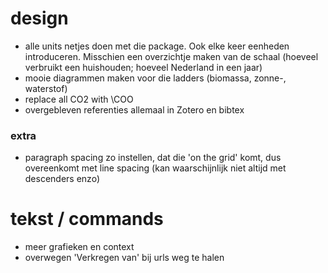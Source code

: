 # design

- alle units netjes doen met die package. Ook elke keer eenheden introduceren. Misschien een overzichtje maken van de schaal (hoeveel verbruikt een huishouden; hoeveel Nederland in een jaar)
- mooie diagrammen maken voor die ladders (biomassa, zonne-, waterstof)
- replace all CO2 with \COO
- overgebleven referenties allemaal in Zotero en bibtex


### extra

- paragraph spacing zo instellen, dat die 'on the grid' komt, dus overeenkomt met line spacing (kan waarschijnlijk niet altijd met descenders enzo)


# tekst / commands

- meer grafieken en context
- overwegen 'Verkregen van' bij urls weg te halen
